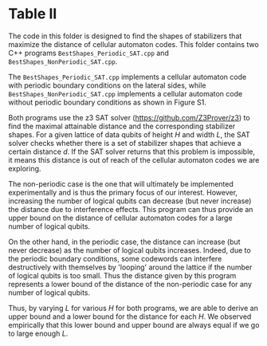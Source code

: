 # Table II

The code in this folder is designed to find the shapes of stabilizers that maximize the distance of cellular automaton codes. This folder contains two C++ programs `BestShapes_Periodic_SAT.cpp` and `BestShapes_NonPeriodic_SAT.cpp`.

The `BestShapes_Periodic_SAT.cpp` implements a cellular automaton code with periodic boundary conditions on the lateral sides, while `BestShapes_NonPeriodic_SAT.cpp` implements a cellular automaton code without periodic boundary conditions as shown in Figure S1.

Both programs use the z3 SAT solver (https://github.com/Z3Prover/z3) to find the maximal attainable distance and the corresponding stabilizer shapes. For a given lattice of data qubits of height $H$ and width $L$, the SAT solver checks whether there is a set of stabilizer shapes that achieve a certain distance $d$. If the SAT solver returns that this problem is impossible, it means this distance is out of reach of the cellular automaton codes we are exploring.
 
The non-periodic case is the one that will ultimately be implemented experimentally and is thus the primary focus of our interest. However, increasing the number of logical qubits can decrease (but never increase) the distance due to interference effects. This program can thus provide an upper bound on the distance of cellular automaton codes for a large number of logical qubits.
 
On the other hand, in the periodic case, the distance can increase (but never decrease) as the number of logical qubits increases. Indeed, due to the periodic boundary conditions, some codewords can interfere destructively with themselves by 'looping' around the lattice if the number of logical qubits is too small. Thus the distance given by this program represents a lower bound of the distance of the non-periodic case for any number of logical qubits.

Thus, by varying $L$ for various $H$ for both programs, we are able to derive an upper bound and a lower bound for the distance for each $H$. We observed empirically that this lower bound and upper bound are always equal if we go to large enough $L$.

